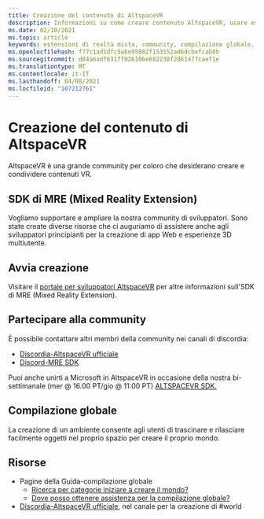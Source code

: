 ```yaml
---
title: Creazione del contenuto di AltspaceVR
description: Informazioni su come creare contenuto AltspaceVR, usare estensioni di realtà miste e partecipare alla community in espansione.
ms.date: 02/10/2021
ms.topic: article
keywords: estensioni di realtà mista, community, compilazione globale, risorse
ms.openlocfilehash: f77c1ad1dfc5a6e95882f153152ad6dcbefcab8b
ms.sourcegitcommit: d84a6adf631ff02b106e682238f2861477caef1e
ms.translationtype: MT
ms.contentlocale: it-IT
ms.lasthandoff: 04/08/2021
ms.locfileid: "107212761"
---
```

# <a name="creating-altspacevr-content"></a>Creazione del contenuto di AltspaceVR

AltspaceVR è una grande community per coloro che desiderano creare e condividere contenuti VR. 

## <a name="mre-mixed-reality-extension-sdk"></a>SDK di MRE (Mixed Reality Extension)

Vogliamo supportare e ampliare la nostra community di sviluppatori. Sono state create diverse risorse che ci auguriamo di assistere anche agli sviluppatori principianti per la creazione di app Web e esperienze 3D multiutente. 

## <a name="start-creating"></a>Avvia creazione

Visitare il [portale per sviluppatori AltspaceVR](https://developer.altvr.com/) per altre informazioni sull'SDK di MRE (Mixed Reality Extension).

## <a name="join-the-community"></a>Partecipare alla community

È possibile contattare altri membri della community nei canali di discordia:

* [Discordia-AltspaceVR ufficiale](https://discord.gg/eYQ5VxK)
* [Discord-MRE SDK](https://discord.gg/ypvBkWz)

Puoi anche unirti a Microsoft in AltspaceVR in occasione della nostra bi-settimanale (mer @ 16.00 PT/gio @ 11:00 PT) [ALTSPACEVR SDK.](https://account.altvr.com/channels/sdk)

## <a name="world-building"></a>Compilazione globale

La creazione di un ambiente consente agli utenti di trascinare e rilasciare facilmente oggetti nel proprio spazio per creare il proprio mondo.

## <a name="resources"></a>Risorse

* Pagine della Guida-compilazione globale
    * [Ricerca per categorie iniziare a creare il mondo?](../world-building/world-building-getting-started.md)
    * [Dove posso ottenere assistenza per la compilazione globale?](../world-building/getting-help.md)
* [Discordia-AltspaceVR ufficiale](https://discord.gg/eYQ5VxK), nel canale per la creazione di #world
